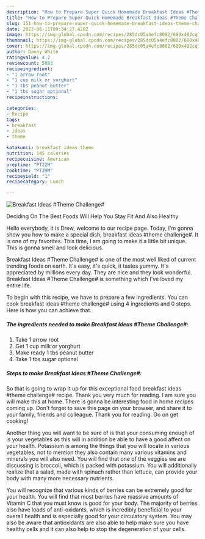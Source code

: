 ```yaml
---
description: "How to Prepare Super Quick Homemade Breakfast Ideas #Theme Challenge#"
title: "How to Prepare Super Quick Homemade Breakfast Ideas #Theme Challenge#"
slug: 151-how-to-prepare-super-quick-homemade-breakfast-ideas-theme-challenge
date: 2022-06-11T09:34:27.428Z
image: https://img-global.cpcdn.com/recipes/285dc05a4efc8002/680x482cq70/breakfast-ideas-theme-challenge-recipe-main-photo.jpg
thumbnail: https://img-global.cpcdn.com/recipes/285dc05a4efc8002/680x482cq70/breakfast-ideas-theme-challenge-recipe-main-photo.jpg
cover: https://img-global.cpcdn.com/recipes/285dc05a4efc8002/680x482cq70/breakfast-ideas-theme-challenge-recipe-main-photo.jpg
author: Danny White
ratingvalue: 4.2
reviewcount: 5883
recipeingredient:
- "1 arrow root"
- "1 cup milk or yorghurt"
- "1 tbs peanut butter"
- "1 tbs sugar optional"
recipeinstructions:

categories:
- Recipe
tags:
- breakfast
- ideas
- theme

katakunci: breakfast ideas theme 
nutrition: 145 calories
recipecuisine: American
preptime: "PT22M"
cooktime: "PT39M"
recipeyield: "1"
recipecategory: Lunch

---
```



![Breakfast Ideas #Theme Challenge#](https://img-global.cpcdn.com/recipes/285dc05a4efc8002/680x482cq70/breakfast-ideas-theme-challenge-recipe-main-photo.jpg)

Deciding On The Best Foods Will Help You Stay Fit And Also Healthy

Hello everybody, it is Drew, welcome to our recipe page. Today, I'm gonna show you how to make a special dish, breakfast ideas #theme challenge#. It is one of my favorites. This time, I am going to make it a little bit unique. This is gonna smell and look delicious.



Breakfast Ideas #Theme Challenge# is one of the most well liked of current trending foods on earth. It's easy, it's quick, it tastes yummy. It's appreciated by millions every day. They are nice and they look wonderful. Breakfast Ideas #Theme Challenge# is something which I've loved my entire life.


To begin with this recipe, we have to prepare a few ingredients. You can cook breakfast ideas #theme challenge# using 4 ingredients and 0 steps. Here is how you can achieve that.

<!--inarticleads1-->

##### The ingredients needed to make Breakfast Ideas #Theme Challenge#:

1. Take 1 arrow root
1. Get 1 cup milk or yorghurt
1. Make ready 1 tbs peanut butter
1. Take 1 tbs sugar optional




<!--inarticleads2-->

##### Steps to make Breakfast Ideas #Theme Challenge#:





So that is going to wrap it up for this exceptional food breakfast ideas #theme challenge# recipe. Thank you very much for reading. I am sure you will make this at home. There is gonna be interesting food in home recipes coming up. Don't forget to save this page on your browser, and share it to your family, friends and colleague. Thank you for reading. Go on get cooking!

Another thing you will want to be sure of is that your consuming enough of is your vegetables as this will in addition be able to have a good affect on your health. Potassium is among the things that you will locate in various vegetables, not to mention they also contain many various vitamins and minerals you will also need. You will find that one of the veggies we are discussing is broccoli, which is packed with potassium. You will additionally realize that a salad, made with spinach rather than lettuce, can provide your body with many more necessary nutrients.

You will recognize that various kinds of berries can be extremely good for your health. You will find that most berries have massive amounts of Vitamin C that you must know is good for your body. The majority of berries also have loads of anti-oxidants, which is incredibly beneficial to your overall health and is especially good for your circulatory system. You may also be aware that antioxidants are also able to help make sure you have healthy cells and it can also help to stop the degeneration of your cells.
